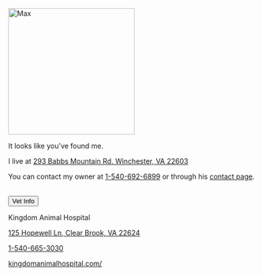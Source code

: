 <div class="encase">
	<img src="/dog/assets/img/0.jpg" alt="Max" height="256" width="256"><br/>
	<p>It looks like you've found me.</p>
	<p>I live at <a href="https://www.google.com/maps/place/293+Babbs+Mountain+Rd,+Winchester,+VA+22603/@39.2744651,-78.1799907,17z/data=!3m1!4b1!4m5!3m4!1s0x89b5f115682b0d49:0xa79fd3617adf6fc!8m2!3d39.274461!4d-78.177802" id="address" target="_blank">293 Babbs Mountain Rd. Winchester, VA 22603</a></p>
	<p>You can contact my owner at <a href="tel:+15406926899" id="phone">1-540-692-6899</a> or through his <a href="/contact" id="contact" target="_blank">contact page</a>.</p>
	<br />
	<button class="collapsible" id="vet" data-parent="vet" data-child="vet-child">Vet Info</button>
	<div id="vet-child" class="innertext center" data-parent="vet">
		<p>Kingdom Animal Hospital</p>
		<p><a href="https://www.google.com/maps/place/Kingdom+Animal+Hospital/@39.2558828,-78.0980451,17z/data=!4m5!3m4!1s0x0:0xd46064f0096d7a16!8m2!3d39.2557616!4d-78.0988039" id="vet-address" data-parent="vet" target="_blank">125 Hopewell Ln, Clear Brook, VA 22624</a></p>
		<p><a href="tel:+15406653030" id="vet-phone" data-parent="vet">1-540-665-3030</a></p>
		<p><a href="https://kingdomanimalhospital.com/" id="vet-website" data-parent="vet" target="_blank">kingdomanimalhospital.com/</a></p>
	</div>
</div>
